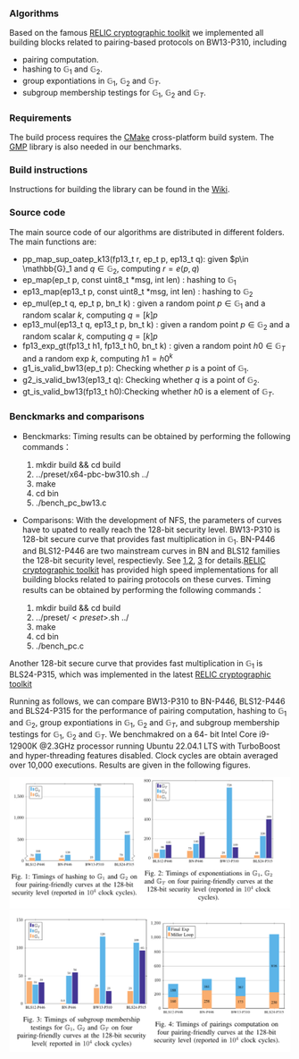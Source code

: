 ### Algorithms

Based on the famous [RELIC cryptographic toolkit](https://github.com/relic-toolkit/relic) we implemented all building blocks related to pairing-based protocols on BW13-P310, including

 * pairing computation.
*  hashing to  $\mathbb{G}_1$ and $\mathbb{G}_2$.
*  group expontiations in  $\mathbb{G}_1$, $\mathbb{G}_2$ and  $\mathbb{G}_T$.
* subgroup membership testings for  $\mathbb{G}_1$, $\mathbb{G}_2$ and  $\mathbb{G}_T$.
### Requirements

The build process requires the [CMake](https://cmake.org/) cross-platform build system. The [GMP](https://gmplib.org/) library is also needed in our benchmarks.

### Build instructions

Instructions for building the library can be found in the [Wiki](https://github.com/relic-toolkit/relic/wiki/Building).


### Source code
  
The main source code of our algorithms are distributed in different folders.  The main functions are:
* pp_map_sup_oatep_k13(fp13_t r, ep_t p, ep13_t q): given $p\in  \mathbb{G}_1 and $q\in \mathbb{G}_2$,  computing $r=e(p,q)$ 
* ep_map(ep_t p, const uint8_t *msg, int len) : hashing to $\mathbb{G}_1$
* ep13_map(ep13_t p, const uint8_t *msg, int len) : hashing to $\mathbb{G}_2$
* ep_mul(ep_t q, ep_t p, bn_t k) : given a random point $p\in \mathbb{G}_1$ and a random scalar $k$, computing $q=[k]p$
* ep13_mul(ep13_t q, ep13_t p, bn_t k) : given a random point $p\in \mathbb{G}_2$ and a random scalar $k$, computing $q=[k]p$
* fp13_exp_gt(fp13_t h1, fp13_t h0,  bn_t k) : given a random point $h0\in \mathbb{G}_T$ and a random exp $k$, computing $h1={h0}^k$
* g1_is_valid_bw13(ep_t p): Checking whether $p$ is a point of $\mathbb{G}_1$.
* g2_is_valid_bw13(ep13_t q): Checking whether $q$ is a point of $\mathbb{G}_2$.
* gt_is_valid_bw13(fp13_t h0):Checking whether $h0$ is a element of $\mathbb{G}_T$.

### Benckmarks and comparisons
* Benckmarks: Timing results can be obtained by performing the following commands：

    1. mkdir build && cd build 
    2. ../preset/x64-pbc-bw310.sh ../
    3. make
    4. cd bin 
    5. ./bench_pc_bw13.c
  
 * Comparisons: With the development of NFS, the parameters of curves have to upated to really reach the 128-bit security level. BW13-P310 is 128-bit secure curve that provides fast multiplication in $\mathbb{G}_1$. BN-P446 and BLS12-P446 are two mainstream curves in BN and BLS12 families the 128-bit security level, respectievly. See [1](https://link.springer.com/chapter/10.1007/978-3-030-45388-6_19),[2](https://link.springer.com/article/10.1007/s00145-018-9280-5), [3](https://eprint.iacr.org/2019/485.pdf) for details.[RELIC cryptographic toolkit](https://github.com/relic-toolkit/relic)  has provided high speed implementations for all building blocks related to pairing protocols on these curves. Timing results can be obtained by performing the following commands：
 
   1. mkdir build && cd build 
   2. ../preset/$<preset>$.sh ../
   3. make
   4. cd bin 
   5. ./bench_pc.c
  
  Another 128-bit secure curve that provides fast multiplication in $\mathbb{G}_1$ is BLS24-P315, which was implemented in the latest  [RELIC cryptographic toolkit](https://github.com/relic-toolkit/relic) 
  
  
 Running as follows, we can compare BW13-P310 to BN-P446, BLS12-P446 and BLS24-P315 for the performance of pairing computation, hashing to $\mathbb{G}_1$ and $\mathbb{G}_2$, group expontiations in  $\mathbb{G}_1$, $\mathbb{G}_2$ and  $\mathbb{G}_T$, and subgroup membership testings for  $\mathbb{G}_1$, $\mathbb{G}_2$ and  $\mathbb{G}_T$. We benchmakred on a 64-
bit Intel Core i9-12900K @2.3GHz processor running Ubuntu 22.04.1 LTS with
TurboBoost and hyper-threading features disabled. Clock cycles are obtain averaged over 10,000 executions. Results are given in the following figures.
  
  ![image](https://github.com/eccG2/BW13-P310/blob/master/IMG/A.png)
  ![image](https://github.com/eccG2/BW13-P310/blob/master/IMG/B.png)
  
  
  


